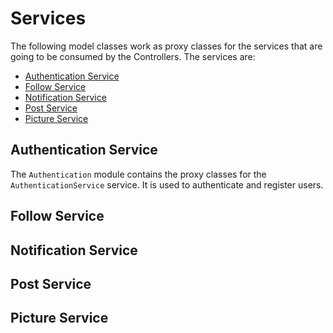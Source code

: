 # Services
The following model classes work as proxy classes for the services that are going to be consumed by the Controllers. 
The services are:
- [Authentication Service](#authentication-service)
- [Follow Service](#follow-service)
- [Notification Service](#notification-service)
- [Post Service](#post-service)
- [Picture Service](#picture-service)

## Authentication Service
The `Authentication` module contains the proxy classes for the `AuthenticationService` service. 
It is used to authenticate and register users.

## Follow Service

## Notification Service

## Post Service

## Picture Service
